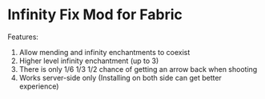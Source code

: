 Infinity Fix Mod for Fabric
=======

Features:

1. Allow mending and infinity enchantments to coexist
2. Higher level infinity enchantment (up to 3)
3. There is only 1/6 1/3 1/2 chance of getting an arrow back when shooting
4. Works server-side only (Installing on both side can get better experience)
